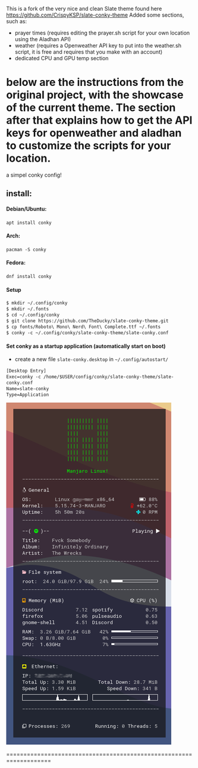 This is a fork of the very nice and clean Slate theme found here https://github.com/CrispyKSP/slate-conky-theme
Added some sections, such as:
- prayer times (requires editing the prayer.sh script for your own location using the Aladhan API)
- weather (requires a Openweather API key to put into the weather.sh script, it is free and requires that you make with an account)
- dedicated CPU and GPU temp section

below are the instructions from the original project, with the showcase of the current theme. The section after that explains how to get the API keys for openweather and aladhan to customize the scripts for your location.
=============================================================

a simpel conky config!

## install:
#### Debian/Ubuntu: 
`apt install conky`

#### Arch: 
`pacman -S conky`

#### Fedora: 
`dnf install conky` 


#### Setup
```shell
$ mkdir ~/.config/conky
$ mkdir ~/.fonts
$ cd ~/.config/conky
$ git clone https://github.com/TheDucky/slate-conky-theme.git
$ cp fonts/Roboto\ Mono\ Nerd\ Font\ Complete.ttf ~/.fonts
$ conky -c ~/.config/conky/slate-conky-theme/slate-conky.conf
``` 

#### Set conky as a startup application (automatically start on boot)
- create a new file `slate-conky.desktop` in `~/.config/autostart/`

```desktop
[Desktop Entry]
Exec=conky -c /home/$USER/config/conky/slate-conky-theme/slate-conky.conf
Name=slate-conky
Type=Application
```
![slate-conky-showcase](images/showcase.png)

===================================================================


